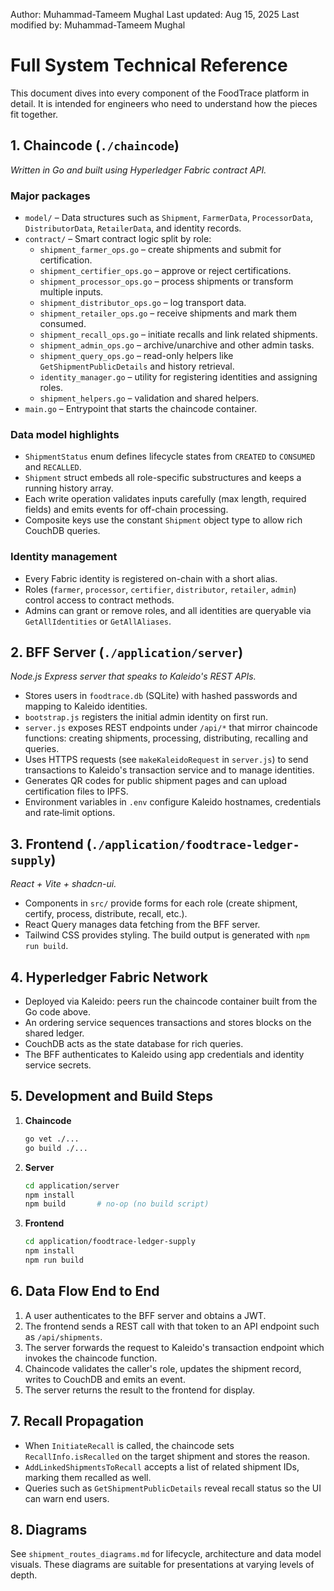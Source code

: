 Author: Muhammad-Tameem Mughal
Last updated: Aug 15, 2025
Last modified by: Muhammad-Tameem Mughal

# Full System Technical Reference

This document dives into every component of the FoodTrace platform in detail. It is intended for engineers who need to understand how the pieces fit together.

## 1. Chaincode (`./chaincode`)

*Written in Go and built using Hyperledger Fabric contract API.*

### Major packages
- `model/` – Data structures such as `Shipment`, `FarmerData`, `ProcessorData`, `DistributorData`, `RetailerData`, and identity records.
- `contract/` – Smart contract logic split by role:
  - `shipment_farmer_ops.go` – create shipments and submit for certification.
  - `shipment_certifier_ops.go` – approve or reject certifications.
  - `shipment_processor_ops.go` – process shipments or transform multiple inputs.
  - `shipment_distributor_ops.go` – log transport data.
  - `shipment_retailer_ops.go` – receive shipments and mark them consumed.
  - `shipment_recall_ops.go` – initiate recalls and link related shipments.
  - `shipment_admin_ops.go` – archive/unarchive and other admin tasks.
  - `shipment_query_ops.go` – read-only helpers like `GetShipmentPublicDetails` and history retrieval.
  - `identity_manager.go` – utility for registering identities and assigning roles.
  - `shipment_helpers.go` – validation and shared helpers.
- `main.go` – Entrypoint that starts the chaincode container.

### Data model highlights
- `ShipmentStatus` enum defines lifecycle states from `CREATED` to `CONSUMED` and `RECALLED`.
- `Shipment` struct embeds all role-specific substructures and keeps a running history array.
- Each write operation validates inputs carefully (max length, required fields) and emits events for off-chain processing.
- Composite keys use the constant `Shipment` object type to allow rich CouchDB queries.

### Identity management
- Every Fabric identity is registered on-chain with a short alias.
- Roles (`farmer`, `processor`, `certifier`, `distributor`, `retailer`, `admin`) control access to contract methods.
- Admins can grant or remove roles, and all identities are queryable via `GetAllIdentities` or `GetAllAliases`.

## 2. BFF Server (`./application/server`)

*Node.js Express server that speaks to Kaleido's REST APIs.*

- Stores users in `foodtrace.db` (SQLite) with hashed passwords and mapping to Kaleido identities.
- `bootstrap.js` registers the initial admin identity on first run.
- `server.js` exposes REST endpoints under `/api/*` that mirror chaincode functions: creating shipments, processing, distributing, recalling and queries.
- Uses HTTPS requests (see `makeKaleidoRequest` in `server.js`) to send transactions to Kaleido's transaction service and to manage identities.
- Generates QR codes for public shipment pages and can upload certification files to IPFS.
- Environment variables in `.env` configure Kaleido hostnames, credentials and rate‑limit options.

## 3. Frontend (`./application/foodtrace-ledger-supply`)

*React + Vite + shadcn-ui.*

- Components in `src/` provide forms for each role (create shipment, certify, process, distribute, recall, etc.).
- React Query manages data fetching from the BFF server.
- Tailwind CSS provides styling. The build output is generated with `npm run build`.

## 4. Hyperledger Fabric Network

- Deployed via Kaleido: peers run the chaincode container built from the Go code above.
- An ordering service sequences transactions and stores blocks on the shared ledger.
- CouchDB acts as the state database for rich queries.
- The BFF authenticates to Kaleido using app credentials and identity service secrets.

## 5. Development and Build Steps

1. **Chaincode**
   ```bash
   go vet ./...
   go build ./...
   ```
2. **Server**
   ```bash
   cd application/server
   npm install
   npm build       # no-op (no build script)
   ```
3. **Frontend**
   ```bash
   cd application/foodtrace-ledger-supply
   npm install
   npm run build
   ```

## 6. Data Flow End to End

1. A user authenticates to the BFF server and obtains a JWT.
2. The frontend sends a REST call with that token to an API endpoint such as `/api/shipments`.
3. The server forwards the request to Kaleido's transaction endpoint which invokes the chaincode function.
4. Chaincode validates the caller's role, updates the shipment record, writes to CouchDB and emits an event.
5. The server returns the result to the frontend for display.

## 7. Recall Propagation

- When `InitiateRecall` is called, the chaincode sets `RecallInfo.isRecalled` on the target shipment and stores the reason.
- `AddLinkedShipmentsToRecall` accepts a list of related shipment IDs, marking them recalled as well.
- Queries such as `GetShipmentPublicDetails` reveal recall status so the UI can warn end users.

## 8. Diagrams

See `shipment_routes_diagrams.md` for lifecycle, architecture and data model visuals. These diagrams are suitable for presentations at varying levels of depth.

